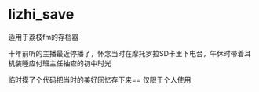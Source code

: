 # lizhi_save
适用于荔枝fm的存档器

十年前听的主播最近停播了，怀念当时在摩托罗拉SD卡里下电台，午休时带着耳机装睡应付班主任抽查的初中时光

临时摸了个代码把当时的美好回忆存下来==
仅限于个人使用
